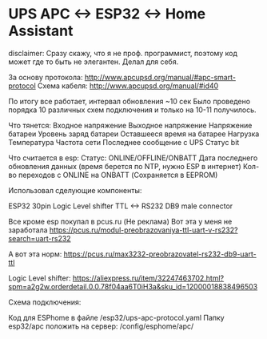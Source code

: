 # UPS APC <-> ESP32 <-> Home Assistant
disclaimer:
Сразу скажу, что я не проф. программист, поэтому код может где то быть не элегантен.
Делал для себя.

За основу протокола: http://www.apcupsd.org/manual/#apc-smart-protocol
Cхема кабеля: http://www.apcupsd.org/manual/#id40

По итогу все работает, интервал обновления ~10 сек
Было проведено порядка 10 различных схем подключения и только на 10-11 получилось.

Что тянется:
Входное напряжение
Выходное напряжение
Напряжение батареи
Уровень заряд батареи
Оставшееся время на батарее
Нагрузка
Температура
Частота сети
Последнее сообщение с UPS
Статус bit 

Что считается в esp:
Статус: ONLINE/OFFLINE/ONBATT
Дата последнего обновления данных (время берется по NTP, нужно ESP в интернет)
Кол-во переходов с ONLINE на ONBATT (Сохраняется в EEPROM)


Использовал сделующие компоненты:

ESP32 30pin
Logic Level shifter
TTL <-> RS232
DB9 male connector

Все кроме esp покупал в pcus.ru (Не реклама)
Вот эта у меня не заработала
https://pcus.ru/modul-preobrazovaniya-ttl-uart-v-rs232?search=uart-rs232

А вот эта норм:
https://pcus.ru/max3232-preobrazovatel-rs232-db9-uart-ttl

Logic Level shifter:
https://aliexpress.ru/item/32247463702.html?spm=a2g2w.orderdetail.0.0.78f04aa6T0iH3a&sku_id=12000018838496503


Схема подключения:


Код для ESPhome в файле /esp32/ups-apc-protocol.yaml
Папку esp32/apc положить на сервер: /config/esphome/apc/





